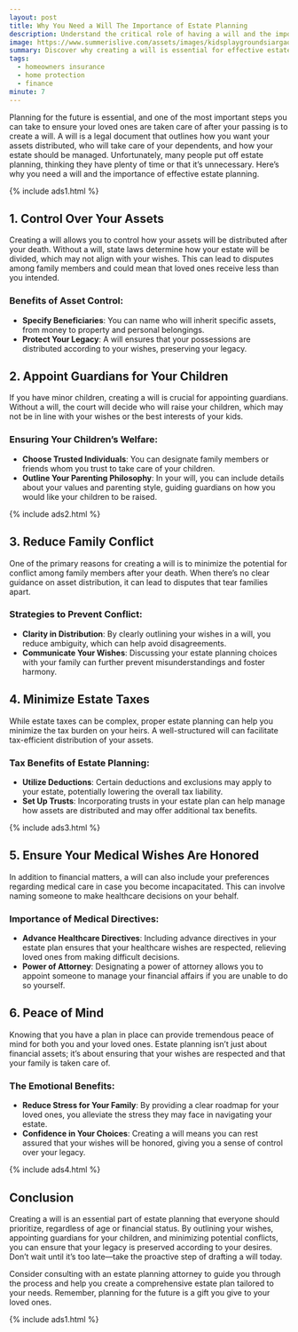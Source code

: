 ```yaml
---
layout: post
title: Why You Need a Will The Importance of Estate Planning
description: Understand the critical role of having a will and the importance of estate planning for your family's future.
image: https://www.summerislive.com/assets/images/kidsplaygroundsiargaocover.png
summary: Discover why creating a will is essential for effective estate planning and how it can protect your loved ones.
tags: 
  - homeowners insurance
  - home protection
  - finance
minute: 7
---
```


Planning for the future is essential, and one of the most important steps you can take to ensure your loved ones are taken care of after your passing is to create a will. A will is a legal document that outlines how you want your assets distributed, who will take care of your dependents, and how your estate should be managed. Unfortunately, many people put off estate planning, thinking they have plenty of time or that it’s unnecessary. Here’s why you need a will and the importance of effective estate planning.

{% include ads1.html %}

## 1. Control Over Your Assets
Creating a will allows you to control how your assets will be distributed after your death. Without a will, state laws determine how your estate will be divided, which may not align with your wishes. This can lead to disputes among family members and could mean that loved ones receive less than you intended.

### Benefits of Asset Control:
- **Specify Beneficiaries**: You can name who will inherit specific assets, from money to property and personal belongings.
- **Protect Your Legacy**: A will ensures that your possessions are distributed according to your wishes, preserving your legacy.

## 2. Appoint Guardians for Your Children
If you have minor children, creating a will is crucial for appointing guardians. Without a will, the court will decide who will raise your children, which may not be in line with your wishes or the best interests of your kids.

### Ensuring Your Children’s Welfare:
- **Choose Trusted Individuals**: You can designate family members or friends whom you trust to take care of your children.
- **Outline Your Parenting Philosophy**: In your will, you can include details about your values and parenting style, guiding guardians on how you would like your children to be raised.

{% include ads2.html %}

## 3. Reduce Family Conflict
One of the primary reasons for creating a will is to minimize the potential for conflict among family members after your death. When there’s no clear guidance on asset distribution, it can lead to disputes that tear families apart.

### Strategies to Prevent Conflict:
- **Clarity in Distribution**: By clearly outlining your wishes in a will, you reduce ambiguity, which can help avoid disagreements.
- **Communicate Your Wishes**: Discussing your estate planning choices with your family can further prevent misunderstandings and foster harmony.

## 4. Minimize Estate Taxes
While estate taxes can be complex, proper estate planning can help you minimize the tax burden on your heirs. A well-structured will can facilitate tax-efficient distribution of your assets.

### Tax Benefits of Estate Planning:
- **Utilize Deductions**: Certain deductions and exclusions may apply to your estate, potentially lowering the overall tax liability.
- **Set Up Trusts**: Incorporating trusts in your estate plan can help manage how assets are distributed and may offer additional tax benefits.

{% include ads3.html %}

## 5. Ensure Your Medical Wishes Are Honored
In addition to financial matters, a will can also include your preferences regarding medical care in case you become incapacitated. This can involve naming someone to make healthcare decisions on your behalf.

### Importance of Medical Directives:
- **Advance Healthcare Directives**: Including advance directives in your estate plan ensures that your healthcare wishes are respected, relieving loved ones from making difficult decisions.
- **Power of Attorney**: Designating a power of attorney allows you to appoint someone to manage your financial affairs if you are unable to do so yourself.

## 6. Peace of Mind
Knowing that you have a plan in place can provide tremendous peace of mind for both you and your loved ones. Estate planning isn’t just about financial assets; it’s about ensuring that your wishes are respected and that your family is taken care of.

### The Emotional Benefits:
- **Reduce Stress for Your Family**: By providing a clear roadmap for your loved ones, you alleviate the stress they may face in navigating your estate.
- **Confidence in Your Choices**: Creating a will means you can rest assured that your wishes will be honored, giving you a sense of control over your legacy.

{% include ads4.html %}

## Conclusion
Creating a will is an essential part of estate planning that everyone should prioritize, regardless of age or financial status. By outlining your wishes, appointing guardians for your children, and minimizing potential conflicts, you can ensure that your legacy is preserved according to your desires. Don’t wait until it’s too late—take the proactive step of drafting a will today.

Consider consulting with an estate planning attorney to guide you through the process and help you create a comprehensive estate plan tailored to your needs. Remember, planning for the future is a gift you give to your loved ones.

{% include ads1.html %}
